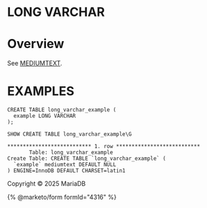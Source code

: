 
# LONG VARCHAR


# Overview


See [MEDIUMTEXT](mediumtext.md).


# EXAMPLES


```
CREATE TABLE long_varchar_example (
  example LONG VARCHAR
);
```

```
SHOW CREATE TABLE long_varchar_example\G
```

```
*************************** 1. row ***************************
       Table: long_varchar_example
Create Table: CREATE TABLE `long_varchar_example` (
  `example` mediumtext DEFAULT NULL
) ENGINE=InnoDB DEFAULT CHARSET=latin1
```


Copyright © 2025 MariaDB


{% @marketo/form formId="4316" %}
